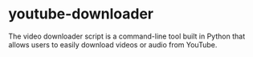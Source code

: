 # youtube-downloader
The video downloader script is a command-line tool built in Python that allows users to easily download videos or audio from YouTube.
